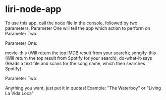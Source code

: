 # liri-node-app

To use this app, call the node file in the console, followed by two parameters. Parameter One will tell the app which action to perform on Parameter Two.

Parameter One:

movie-this (Will return the top IMDB result from your search); 
songify-this (Will return the top result from Spotify for your search); 
do-what-it-says (Reads a text file and scans for the song name, which then searches Spotify)


Parameter Two:

Anything you want, just put it in quotes!
 Example: "The Waterboy" or 
          "Living La Vida Loca"
